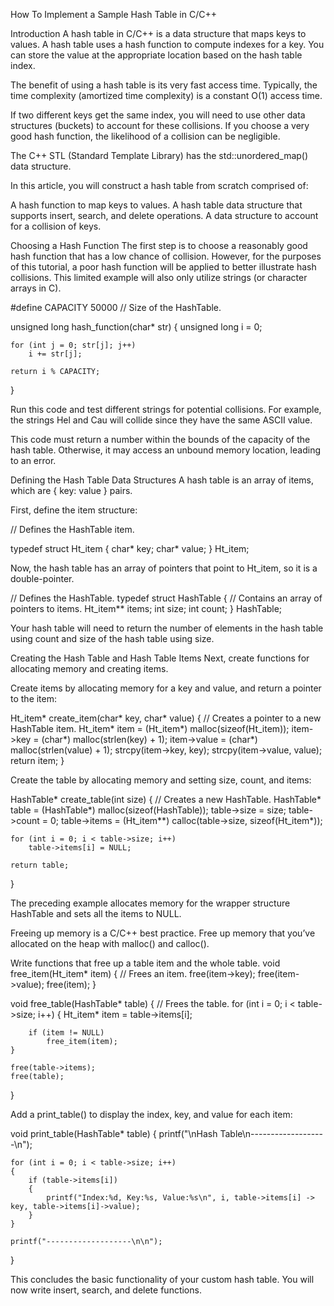 How To Implement a Sample Hash Table in C/C++

Introduction
A hash table in C/C++ is a data structure that maps keys to values. A hash table uses a hash function to compute indexes for a key. You can store the value at the appropriate location based on the hash table index.

The benefit of using a hash table is its very fast access time. Typically, the time complexity (amortized time complexity) is a constant O(1) access time.

If two different keys get the same index, you will need to use other data structures (buckets) to account for these collisions. If you choose a very good hash function, the likelihood of a collision can be negligible.

The C++ STL (Standard Template Library) has the std::unordered_map() data structure.

In this article, you will construct a hash table from scratch comprised of:

A hash function to map keys to values.
A hash table data structure that supports insert, search, and delete operations.
A data structure to account for a collision of keys.

Choosing a Hash Function
The first step is to choose a reasonably good hash function that has a low chance of collision. However, for the purposes of this tutorial, a poor hash function will be applied to better illustrate hash collisions. This limited example will also only utilize strings (or character arrays in C).

#define CAPACITY 50000 // Size of the HashTable.

unsigned long hash_function(char* str)
{
    unsigned long i = 0;

    for (int j = 0; str[j]; j++)
        i += str[j];

    return i % CAPACITY;
}

Run this code and test different strings for potential collisions. For example, the strings Hel and Cau will collide since they have the same ASCII value.

This code must return a number within the bounds of the capacity of the hash table. Otherwise, it may access an unbound memory location, leading to an error.

Defining the Hash Table Data Structures
A hash table is an array of items, which are { key: value } pairs.

First, define the item structure:

// Defines the HashTable item.

typedef struct Ht_item
{
    char* key;
    char* value;
} Ht_item;

Now, the hash table has an array of pointers that point to Ht_item, so it is a double-pointer.

// Defines the HashTable.
typedef struct HashTable
{
    // Contains an array of pointers to items.
    Ht_item** items;
    int size;
    int count;
} HashTable;

Your hash table will need to return the number of elements in the hash table using count and size of the hash table using size.

Creating the Hash Table and Hash Table Items
Next, create functions for allocating memory and creating items.

Create items by allocating memory for a key and value, and return a pointer to the item:

Ht_item* create_item(char* key, char* value)
{
    // Creates a pointer to a new HashTable item.
    Ht_item* item = (Ht_item*) malloc(sizeof(Ht_item));
    item->key = (char*) malloc(strlen(key) + 1);
    item->value = (char*) malloc(strlen(value) + 1);
    strcpy(item->key, key);
    strcpy(item->value, value);
    return item;
}

Create the table by allocating memory and setting size, count, and items:

HashTable* create_table(int size)
{
    // Creates a new HashTable.
    HashTable* table = (HashTable*) malloc(sizeof(HashTable));
    table->size = size;
    table->count = 0;
    table->items = (Ht_item**) calloc(table->size, sizeof(Ht_item*));

    for (int i = 0; i < table->size; i++)
        table->items[i] = NULL;

    return table;
}

The preceding example allocates memory for the wrapper structure HashTable and sets all the items to NULL.

Freeing up memory is a C/C++ best practice. Free up memory that you’ve allocated on the heap with malloc() and calloc().

Write functions that free up a table item and the whole table.
void free_item(Ht_item* item)
{
    // Frees an item.
    free(item->key);
    free(item->value);
    free(item);
}

void free_table(HashTable* table)
{
    // Frees the table.
    for (int i = 0; i < table->size; i++)
    {
        Ht_item* item = table->items[i];

        if (item != NULL)
            free_item(item);
    }

    free(table->items);
    free(table);
}

Add a print_table() to display the index, key, and value for each item:

void print_table(HashTable* table)
{
    printf("\nHash Table\n-------------------\n");

    for (int i = 0; i < table->size; i++)
    {
        if (table->items[i])
        {
            printf("Index:%d, Key:%s, Value:%s\n", i, table->items[i] -> key, table->items[i]->value);
        }
    }

    printf("-------------------\n\n");
}

This concludes the basic functionality of your custom hash table. You will now write insert, search, and delete functions.

